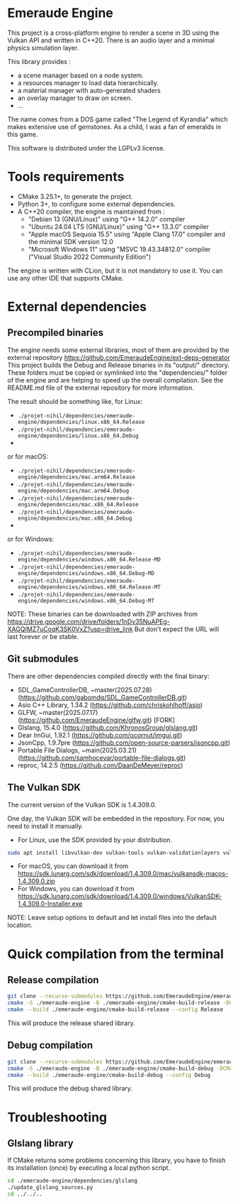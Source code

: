 # Emeraude Engine

This project is a cross-platform engine to render a scene in 3D using the Vulkan API and written in C++20. There is an audio layer and a minimal physics simulation layer.

This library provides :
- a scene manager based on a node system.
- a resources manager to load data hierarchically.
- a material manager with auto-generated shaders
- an overlay manager to draw on screen.
- ...

The name comes from a DOS game called "The Legend of Kyrandia" which makes extensive use of gemstones. As a child, I was a fan of emeralds in this game.

This software is distributed under the LGPLv3 license.


# Tools requirements

- CMake 3.25.1+, to generate the project.
- Python 3+, to configure some external dependencies.
- A C++20 compiler, the engine is maintained from :
   - "Debian 13 (GNU/Linux)" using "G++ 14.2.0" compiler
   - "Ubuntu 24.04 LTS (GNU/Linux)" using "G++ 13.3.0" compiler
   - "Apple macOS Sequoia 15.5" using "Apple Clang 17.0" compiler and the minimal SDK version 12.0
   - "Microsoft Windows 11" using "MSVC 19.43.34812.0" compiler ("Visual Studio 2022 Community Edition")

The engine is written with CLion, but it is not mandatory to use it. You can use any other IDE that supports CMake.


# External dependencies

## Precompiled binaries

The engine needs some external libraries, most of them are provided by the external repository https://github.com/EmeraudeEngine/ext-deps-generator
This project builds the Debug and Release binaries in its "output/" directory. These folders must be copied or symlinked into the "dependencies/" folder of the engine and are helping to speed up the overall compilation.
See the README.md file of the external repository for more information.

The result should be something like, for Linux:
- `./projet-nihil/dependencies/emeraude-engine/dependencies/linux.x86_64.Release`
- `./projet-nihil/dependencies/emeraude-engine/dependencies/linux.x86_64.Debug`
- 
or for macOS:
- `./projet-nihil/dependencies/emeraude-engine/dependencies/mac.arm64.Release`
- `./projet-nihil/dependencies/emeraude-engine/dependencies/mac.arm64.Debug`
- `./projet-nihil/dependencies/emeraude-engine/dependencies/mac.x86_64.Release`
- `./projet-nihil/dependencies/emeraude-engine/dependencies/mac.x86_64.Debug`
- 
or for Windows:
- `./projet-nihil/dependencies/emeraude-engine/dependencies/windows.x86_64.Release-MD`
- `./projet-nihil/dependencies/emeraude-engine/dependencies/windows.x86_64.Debug-MD`
- `./projet-nihil/dependencies/emeraude-engine/dependencies/windows.x86_64.Release-MT`
- `./projet-nihil/dependencies/emeraude-engine/dependencies/windows.x86_64.Debug-MT`

NOTE: These binaries can be downloaded with ZIP archives from https://drive.google.com/drive/folders/1nDv35NuAPEg-XAGQIMZ7uCoqK3SK0VxZ?usp=drive_link
But don't expect the URL will last forever or be stable.

## Git submodules

There are other dependencies compiled directly with the final binary:
 - SDL_GameControllerDB, ~master(2025.07.28) (https://github.com/gabomdq/SDL_GameControllerDB.git)
 - Asio C++ Library, 1.34.2 (https://github.com/chriskohlhoff/asio)
 - GLFW, ~master(2025.07.17) (https://github.com/EmeraudeEngine/glfw.git) [FORK]
 - Glslang, 15.4.0 (https://github.com/KhronosGroup/glslang.git)
 - Dear ImGui, 1.92.1 (https://github.com/ocornut/imgui.git)
 - JsonCpp, 1.9.7pre (https://github.com/open-source-parsers/jsoncpp.git)
 - Portable File Dialogs, ~main(2025.03.21) (https://github.com/samhocevar/portable-file-dialogs.git)
 - reproc, 14.2.5 (https://github.com/DaanDeMeyer/reproc)

## The Vulkan SDK

The current version of the Vulkan SDK is 1.4.309.0.

One day, the Vulkan SDK will be embedded in the repository. For now, you need to install it manually.

 - For Linux, use the SDK provided by your distribution.
```bash 
sudo apt install libvulkan-dev vulkan-tools vulkan-validationlayers vulkan-validationlayers-dev
```
 - For macOS, you can download it from https://sdk.lunarg.com/sdk/download/1.4.309.0/mac/vulkansdk-macos-1.4.309.0.zip
 - For Windows, you can download it from https://sdk.lunarg.com/sdk/download/1.4.309.0/windows/VulkanSDK-1.4.309.0-Installer.exe

NOTE: Leave setup options to default and let install files into the default location.


# Quick compilation from the terminal

## Release compilation

```bash
git clone --recurse-submodules https://github.com/EmeraudeEngine/emeraude-engine.git
cmake -S ./emeraude-engine -B ./emeraude-engine/cmake-build-release -DCMAKE_BUILD_TYPE=Release
cmake --build ./emeraude-engine/cmake-build-release --config Release
```

This will produce the release shared library.

## Debug compilation

```bash
git clone --recurse-submodules https://github.com/EmeraudeEngine/emeraude-engine.git
cmake -S ./emeraude-engine -B ./emeraude-engine/cmake-build-debug -DCMAKE_BUILD_TYPE=Debug
cmake --build ./emeraude-engine/cmake-build-debug --config Debug
```

This will produce the debug shared library.


# Troubleshooting

## Glslang library

If CMake returns some problems concerning this library, you have to finish its installation (once) by executing a local python script.

```bash
cd ./emeraude-engine/dependencies/glslang
./update_glslang_sources.py
cd ../../..
```
